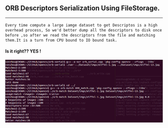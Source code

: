 
## ORB Descriptors Serialization Using FileStorage.
---


	Every time compute a large iamge dataset to get Descriptos is a high overhead process, So we'd better dump all the descriptors to disk once before ,so after we read the descriptors from the file and matching them.It is a turn from CPU bound to IO bound task.


#### Is it right?? YES !
![compare](orb_serial_test.png)

